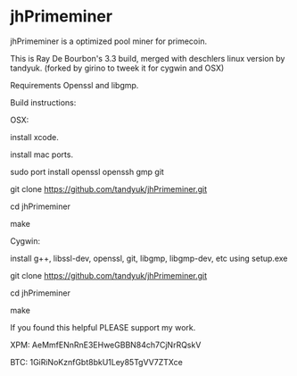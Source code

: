 jhPrimeminer
============

jhPrimeminer is a optimized pool miner for primecoin.

This is Ray De Bourbon's 3.3 build, merged with deschlers linux version by tandyuk.
(forked by girino to tweek it for cygwin and OSX)

Requirements
Openssl and libgmp.



Build instructions:

OSX:

install xcode.

install mac ports.

sudo port install openssl openssh gmp git

git clone https://github.com/tandyuk/jhPrimeminer.git

cd jhPrimeminer

make


Cygwin:

install g++, libssl-dev, openssl, git, libgmp, libgmp-dev, etc using setup.exe

git clone https://github.com/tandyuk/jhPrimeminer.git

cd jhPrimeminer

make



If you found this helpful PLEASE support my work.

XPM: AeMmfENnRnE3EHweGBBN84ch7CjNrRQskV

BTC: 1GiRiNoKznfGbt8bkU1Ley85TgVV7ZTXce
